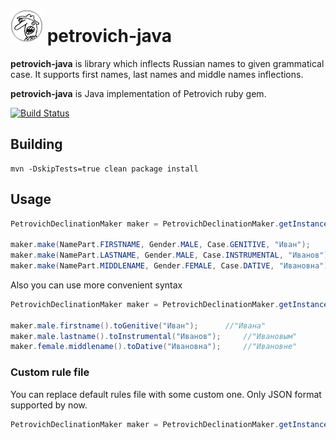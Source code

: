 ![Petrovich](petrovich.png) petrovich-java
==========================================

__petrovich-java__ is library which inflects Russian names to given grammatical case. It supports first names, last names and middle names inflections.

__petrovich-java__ is Java implementation of Petrovich ruby gem.

[![Build Status](https://travis-ci.org/mulya/petrovich-java.svg?branch=master)](https://travis-ci.org/mulya/petrovich-java)

## Building

```
mvn -DskipTests=true clean package install
```

## Usage

```java
PetrovichDeclinationMaker maker = PetrovichDeclinationMaker.getInstance();

maker.make(NamePart.FIRSTNAME, Gender.MALE, Case.GENITIVE, "Иван");     //Ивана
maker.make(NamePart.LASTNAME, Gender.MALE, Case.INSTRUMENTAL, "Иванов");   //Ивановым
maker.make(NamePart.MIDDLENAME, Gender.FEMALE, Case.DATIVE, "Ивановна");   //Ивановне
```

Also you can use more convenient syntax

```java
PetrovichDeclinationMaker maker = PetrovichDeclinationMaker.getInstance();

maker.male.firstname().toGenitive("Иван");      //"Ивана"
maker.male.lastname().toInstrumental("Иванов");     //"Ивановым"
maker.female.middlename().toDative("Ивановна");     //"Ивановне"
```

### Custom rule file

You can replace default rules file with some custom one. Only JSON format supported by now.
```java
PetrovichDeclinationMaker maker = PetrovichDeclinationMaker.getInstance("/path/to/custom/rules.file.json");
```
